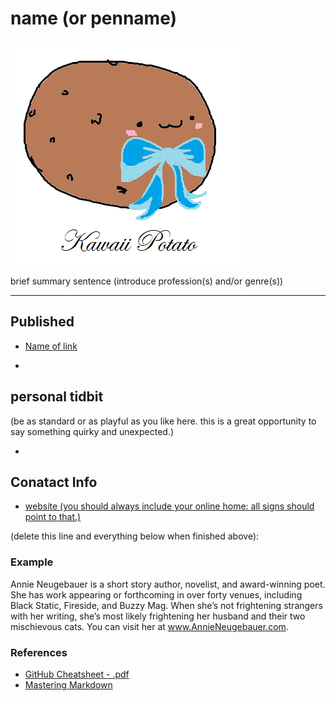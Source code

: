 # name (or penname)

![](../_assets/Kawaiipotatowblueribbonandblush.png)

brief summary sentence (introduce profession(s) and/or genre(s))

___

## Published
- [Name of link](http://link/to/article)

+

## personal tidbit 
(be as standard or as playful as you like here. this is a great opportunity to say something quirky and unexpected.)

+

## Conatact Info
- [website (you should always include your online home: all signs should point to that.)](http://sites.google.com/your/new/portfolio/site)



(delete this line and everything below when finished above):

### Example 

Annie Neugebauer is a short story author, novelist, and award-winning poet. She has work appearing or forthcoming in over forty venues, including Black Static, Fireside, and Buzzy Mag. When she’s not frightening strangers with her writing, she’s most likely frightening her husband and their two mischievous cats. You can visit her at www.AnnieNeugebauer.com.

### References
- [GitHub Cheatsheet - .pdf](https://guides.github.com/pdfs/markdown-cheatsheet-online.pdf)
- [Mastering Markdown](https://guides.github.com/features/mastering-markdown/)
